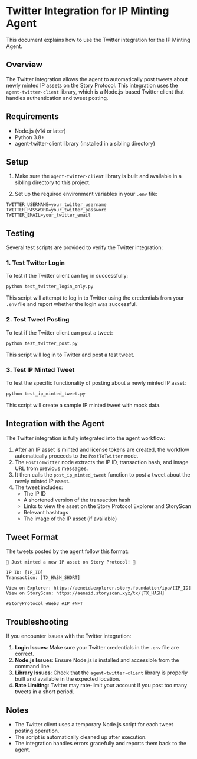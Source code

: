 # Twitter Integration for IP Minting Agent

This document explains how to use the Twitter integration for the IP Minting Agent.

## Overview

The Twitter integration allows the agent to automatically post tweets about newly minted IP assets on the Story Protocol. This integration uses the `agent-twitter-client` library, which is a Node.js-based Twitter client that handles authentication and tweet posting.

## Requirements

- Node.js (v14 or later)
- Python 3.8+
- agent-twitter-client library (installed in a sibling directory)

## Setup

1. Make sure the `agent-twitter-client` library is built and available in a sibling directory to this project.

2. Set up the required environment variables in your `.env` file:

```
TWITTER_USERNAME=your_twitter_username
TWITTER_PASSWORD=your_twitter_password
TWITTER_EMAIL=your_twitter_email
```

## Testing

Several test scripts are provided to verify the Twitter integration:

### 1. Test Twitter Login

To test if the Twitter client can log in successfully:

```bash
python test_twitter_login_only.py
```

This script will attempt to log in to Twitter using the credentials from your `.env` file and report whether the login was successful.

### 2. Test Tweet Posting

To test if the Twitter client can post a tweet:

```bash
python test_twitter_post.py
```

This script will log in to Twitter and post a test tweet.

### 3. Test IP Minted Tweet

To test the specific functionality of posting about a newly minted IP asset:

```bash
python test_ip_minted_tweet.py
```

This script will create a sample IP minted tweet with mock data.

## Integration with the Agent

The Twitter integration is fully integrated into the agent workflow:

1. After an IP asset is minted and license tokens are created, the workflow automatically proceeds to the `PostToTwitter` node.
2. The `PostToTwitter` node extracts the IP ID, transaction hash, and image URL from previous messages.
3. It then calls the `post_ip_minted_tweet` function to post a tweet about the newly minted IP asset.
4. The tweet includes:
   - The IP ID
   - A shortened version of the transaction hash
   - Links to view the asset on the Story Protocol Explorer and StoryScan
   - Relevant hashtags
   - The image of the IP asset (if available)

## Tweet Format

The tweets posted by the agent follow this format:

```
🎉 Just minted a new IP asset on Story Protocol! 🎉

IP ID: [IP_ID]
Transaction: [TX_HASH_SHORT]

View on Explorer: https://aeneid.explorer.story.foundation/ipa/[IP_ID]
View on StoryScan: https://aeneid.storyscan.xyz/tx/[TX_HASH]

#StoryProtocol #Web3 #IP #NFT
```

## Troubleshooting

If you encounter issues with the Twitter integration:

1. **Login Issues**: Make sure your Twitter credentials in the `.env` file are correct.
2. **Node.js Issues**: Ensure Node.js is installed and accessible from the command line.
3. **Library Issues**: Check that the `agent-twitter-client` library is properly built and available in the expected location.
4. **Rate Limiting**: Twitter may rate-limit your account if you post too many tweets in a short period.

## Notes

- The Twitter client uses a temporary Node.js script for each tweet posting operation.
- The script is automatically cleaned up after execution.
- The integration handles errors gracefully and reports them back to the agent.
